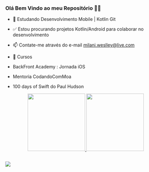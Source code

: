 ### Olá Bem Vindo ao meu Repositório 👊🏻




- 🌱 Estudando Desenvolvimento Mobile | Kotlin  Git
- ✅ Estou procurando projetos Kotlin/Android para colaborar no desenvolvimento
- 📫 Contate-me através do e-mail milani.weslley@live.com





- 📖 Cursos
- BackFront Academy : Jornada iOS
- Mentoria CodandoComMoa
- 100 days of Swift do Paul Hudson




  




<div align="center">
  <a href="https://github.com/wmilani">
  <img height="180em" src="https://github-readme-stats.vercel.app/api?username=wmilani&show_icons=true&theme=dracula&include_all_commits=true&count_private=true"/>
  <img height="180em" src="https://github-readme-stats.vercel.app/api/top-langs/?username=wmilani&layout=compact&langs_count=7&theme=dracula"/>
</div>

  
  ##
 
<div> 
  
  <a href="https://www.linkedin.com/in/weslleymilani/" target="_blank"><img src="https://img.shields.io/badge/-LinkedIn-%230077B5?style=for-the-badge&logo=linkedin&logoColor=white" target="_blank"></a> 
 
  
 
</div>



